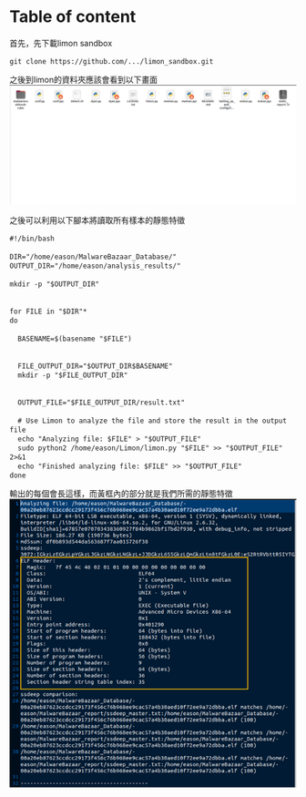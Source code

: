 # Table of content

首先，先下載limon sandbox
```
git clone https://github.com/.../limon_sandbox.git
```
之後到limon的資料夾應該會看到以下畫面
![](https://github.com/Potassium-chromate/COMPUTER-PROJECT-DESIGN/blob/main/picture/limon.png)


之後可以利用以下腳本將讀取所有樣本的靜態特徵
```
#!/bin/bash

DIR="/home/eason/MalwareBazaar_Database/"
OUTPUT_DIR="/home/eason/analysis_results/"

mkdir -p "$OUTPUT_DIR"


for FILE in "$DIR"*
do

  BASENAME=$(basename "$FILE")
  

  FILE_OUTPUT_DIR="$OUTPUT_DIR$BASENAME"
  mkdir -p "$FILE_OUTPUT_DIR"

  
  OUTPUT_FILE="$FILE_OUTPUT_DIR/result.txt"

  # Use Limon to analyze the file and store the result in the output file
  echo "Analyzing file: $FILE" > "$OUTPUT_FILE"
  sudo python2 /home/eason/Limon/limon.py "$FILE" >> "$OUTPUT_FILE" 2>&1
  echo "Finished analyzing file: $FILE" >> "$OUTPUT_FILE"
done

```

輸出的每個會長這樣，而黃框內的部分就是我們所需的靜態特徵
![](https://github.com/Potassium-chromate/COMPUTER-PROJECT-DESIGN/blob/main/picture/static.png)
